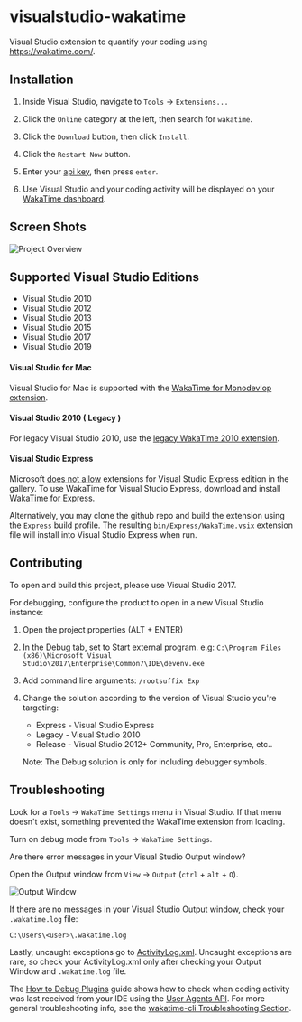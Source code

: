 visualstudio-wakatime
=====================

Visual Studio extension to quantify your coding using https://wakatime.com/.


Installation
------------

1. Inside Visual Studio, navigate to `Tools` → `Extensions...`

2. Click the `Online` category at the left, then search for `wakatime`.

3. Click the `Download` button, then click `Install`.

4. Click the `Restart Now` button.

3. Enter your [api key](https://wakatime.com/settings#apikey), then press `enter`.

4. Use Visual Studio and your coding activity will be displayed on your [WakaTime dashboard](https://wakatime.com).


Screen Shots
------------

![Project Overview](https://wakatime.com/static/img/ScreenShots/Screen-Shot-2016-03-21.png)


Supported Visual Studio Editions
--------------------------------

* Visual Studio 2010
* Visual Studio 2012
* Visual Studio 2013
* Visual Studio 2015
* Visual Studio 2017
* Visual Studio 2019


#### Visual Studio for Mac

Visual Studio for Mac is supported with the [WakaTime for Monodevlop extension][monodevelop].


#### Visual Studio 2010 ( Legacy )

For legacy Visual Studio 2010, use the [legacy WakaTime 2010 extension][legacy extension].


#### Visual Studio Express

Microsoft [does not allow][express article] extensions for Visual Studio Express edition in the gallery.
To use WakaTime for Visual Studio Express, download and install [WakaTime for Express][latest release].

Alternatively, you may clone the github repo and build the extension using the `Express` build profile.
The resulting `bin/Express/WakaTime.vsix` extension file will install into Visual Studio Express when run.


Contributing
------------

To open and build this project, please use Visual Studio 2017.

For debugging, configure the product to open in a new Visual Studio instance:

1. Open the project properties (ALT + ENTER)
2. In the Debug tab, set to Start external program. e.g: ```C:\Program Files (x86)\Microsoft Visual Studio\2017\Enterprise\Common7\IDE\devenv.exe```
3. Add command line arguments: ```/rootsuffix Exp```
4. Change the solution according to the version of Visual Studio you're targeting:
	* Express - Visual Studio Express
	* Legacy - Visual Studio 2010
	* Release - Visual Studio 2012+ Community, Pro, Enterprise, etc..

	Note: The Debug solution is only for including debugger symbols.


[latest release]: https://github.com/wakatime/visualstudio-wakatime/releases/latest
[legacy extension]: https://marketplace.visualstudio.com/items?itemName=WakaTime.WakaTime2010
[express article]: https://visualstudiomagazine.com/articles/2014/05/21/no-extensions-for-visual-studio-express.aspx


Troubleshooting
---------------

Look for a `Tools` → `WakaTime Settings` menu in Visual Studio.
If that menu doesn't exist, something prevented the WakaTime extension from loading.

Turn on debug mode from `Tools` → `WakaTime Settings`.

Are there error messages in your Visual Studio Output window?

Open the Output window from `View` → `Output` (`ctrl` + `alt` + `O`).

![Output Window](https://raw.githubusercontent.com/wakatime/visualstudio-wakatime/master/output-window.png)

If there are no messages in your Visual Studio Output window, check your `.wakatime.log` file:

`C:\Users\<user>\.wakatime.log`

Lastly, uncaught exceptions go to [ActivityLog.xml][activitylog]. Uncaught exceptions are rare, so check your ActivityLog.xml only after checking your Output Window and `.wakatime.log` file.

The [How to Debug Plugins][how to debug] guide shows how to check when coding activity was last received from your IDE using the [User Agents API][user agents api].
For more general troubleshooting info, see the [wakatime-cli Troubleshooting Section][wakatime-cli-help].


[wakatime-cli-help]: https://github.com/wakatime/wakatime#troubleshooting
[how to debug]: https://wakatime.com/faq#debug-plugins
[user agents api]: https://wakatime.com/developers#user_agents
[monodevelop]: https://wakatime.com/help/plugins/monodevelop
[activitylog]: http://blogs.msdn.com/b/visualstudio/archive/2010/02/24/troubleshooting-with-the-activity-log.aspx
